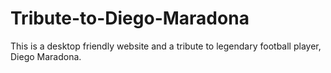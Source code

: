 # Tribute-to-Diego-Maradona
This is a desktop friendly website and a tribute to legendary football player, Diego Maradona.
